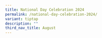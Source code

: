 ```yaml
---
title: National Day Celebration 2024
permalink: /national-day-celebration-2024/
variant: tiptap
description: ""
third_nav_title: August
---
```

